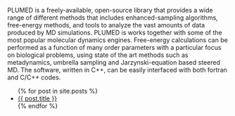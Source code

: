 PLUMED is a freely-available, open-source library that provides a wide range of different methods that includes enhanced-sampling algorithms, free-energy methods, and tools to analyze the vast amounts of data produced by MD simulations. PLUMED is works together with some of the most popular molecular dynamics engines. Free-energy calculations can be performed as a function of many order parameters with a particular focus on biological problems, using state of the art methods such as metadynamics, umbrella sampling and Jarzynski-equation based steered MD. The software, written in C++, can be easily interfaced with both fortran and C/C++ codes.

<ul>
  {% for post in site.posts %}
    <li>
      <a href="{{ post.url }}">{{ post.title }}</a>
    </li>
  {% endfor %}
</ul>

